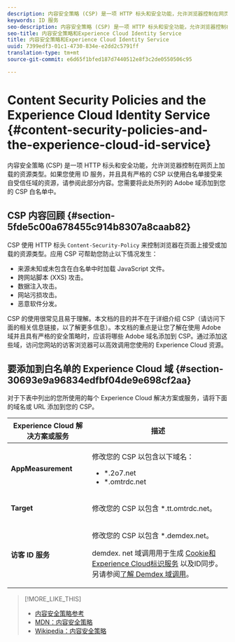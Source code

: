 ```yaml
---
description: 内容安全策略 (CSP) 是一项 HTTP 标头和安全功能，允许浏览器控制在网页上加载的资源类型。如果您使用 ID 服务，并且具有严格的 CSP 以使用白名单接受来自受信任域的资源，请参阅此部分内容。您需要将此处所列的 Adobe 域添加到您的 CSP 白名单中。
keywords: ID 服务
seo-description: 内容安全策略 (CSP) 是一项 HTTP 标头和安全功能，允许浏览器控制在网页上加载的资源类型。如果您使用 ID 服务，并且具有严格的 CSP 以使用白名单接受来自受信任域的资源，请参阅此部分内容。您需要将此处所列的 Adobe 域添加到您的 CSP 白名单中。
seo-title: 内容安全策略和Experience Cloud Identity Service
title: 内容安全策略和Experience Cloud Identity Service
uuid: 7399edf3-01c1-4730-834e-e2dd2c5791ff
translation-type: tm+mt
source-git-commit: e6d65f1bfed187d7440512e8f3c2de0550506c95

---
```



# Content Security Policies and the Experience Cloud Identity Service {#content-security-policies-and-the-experience-cloud-id-service}

内容安全策略 (CSP) 是一项 HTTP 标头和安全功能，允许浏览器控制在网页上加载的资源类型。如果您使用 ID 服务，并且具有严格的 CSP 以使用白名单接受来自受信任域的资源，请参阅此部分内容。您需要将此处所列的 Adobe 域添加到您的 CSP 白名单中。

## CSP 内容回顾 {#section-5fde5c00a678455c914b8307a8caab82}

CSP 使用 HTTP 标头 `Content-Security-Policy` 来控制浏览器在页面上接受或加载的资源类型。应用 CSP 可帮助您防止以下情况发生：

* 来源未知或未包含在白名单中时加载 JavaScript 文件。
* 跨网站脚本 (XXS) 攻击。
* 数据注入攻击。
* 网站污损攻击。
* 恶意软件分发。

CSP 的使用很常见且易于理解。本文档的目的并不在于详细介绍 CSP（请访问下面的相关信息链接，以了解更多信息）。本文档的重点是让您了解在使用 Adobe 域并且具有严格的安全策略时，应该将哪些 Adobe 域名添加到 CSP。通过添加这些域，访问您网站的访客浏览器可以高效调用您使用的 Experience Cloud 资源。

## 要添加到白名单的 Experience Cloud 域 {#section-30693e9a96834edfbf04de9e698cf2aa}

对于下表中列出的您所使用的每个 Experience Cloud 解决方案或服务，请将下面的域名或 URL 添加到您的 CSP。

<table id="table_EC9FC999A62D4B7A830CE73B0AB9EF3C"> 
 <thead> 
  <tr> 
   <th colname="col1" class="entry"> Experience Cloud 解决方案或服务 </th> 
   <th colname="col2" class="entry"> 描述 </th> 
  </tr> 
 </thead>
 <tbody> 
  <tr> 
   <td colname="col1"> <p> <b>AppMeasurement</b> </p> </td> 
   <td colname="col2"> <p>修改您的 CSP 以包含以下域名： </p> <p> 
     <ul id="ul_7522AE83A03A4115A84DF5B32D6DD79B"> 
      <li id="li_AB1EC161FB154BEDA1BEFE76C8A38A90"> <span class="codeph"> *.2o7.net</span> </li> 
      <li id="li_4B12A283716746949201528CD6AF529E"> <span class="codeph"> *.omtrdc.net</span> </li> 
     </ul> </p> </td> 
  </tr> 
  <tr> 
   <td colname="col1"> <p> <b>Target</b> </p> </td> 
   <td colname="col2"> <p>修改您的 CSP 以包含 <span class="codeph">*.tt.omtrdc.net</span>。 </p> </td> 
  </tr> 
  <tr> 
   <td colname="col1"> <p> <b>访客 ID 服务</b> </p> </td> 
   <td colname="col2"> <p>修改您的 CSP 以包含 <span class="codeph">*.demdex.net</span>。 </p> <p><span class="codeph"> demdex. net</span> 域调用用于生成 <a href="../introduction/cookies.md" format="dita" scope="local"> Cookie和Experience Cloud标识服务</a> 以及ID同步。另请参阅<a href="https://marketing.adobe.com/resources/help/en_US/aam/demdex-calls.html" format="https" scope="external">了解 Demdex 域调用</a>。 </p> </td> 
  </tr> 
 </tbody> 
</table>

>[!MORE_LIKE_THIS]
>
>* [内容安全策略参考](https://content-security-policy.com/)
>* [MDN：内容安全策略](https://developer.mozilla.org/en-US/docs/Web/HTTP/CSP)
>* [Wikipedia：内容安全策略](https://en.wikipedia.org/wiki/Content_Security_Policy)

